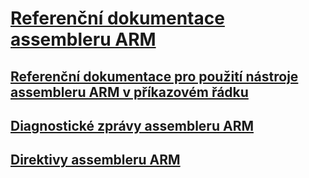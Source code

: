 # [Referenční dokumentace assembleru ARM](arm-assembler-reference.md)
## [Referenční dokumentace pro použití nástroje assembleru ARM v příkazovém řádku](arm-assembler-command-line-reference.md)
## [Diagnostické zprávy assembleru ARM](arm-assembler-diagnostic-messages.md)
## [Direktivy assembleru ARM](arm-assembler-directives.md)
